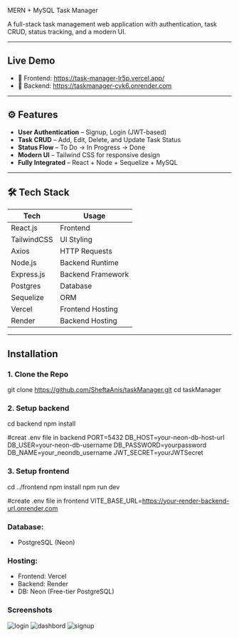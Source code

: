 MERN + MySQL Task Manager

A full-stack task management web application with authentication, task CRUD, status tracking, and a modern UI.

---

##  Live Demo

- 🔗 Frontend: https://task-manager-lr5p.vercel.app/
- 🔗 Backend: https://taskmanager-cvk6.onrender.com

---

## ⚙️ Features

-  **User Authentication** – Signup, Login (JWT-based)
-  **Task CRUD** – Add, Edit, Delete, and Update Task Status
-  **Status Flow** – To Do → In Progress → Done
-  **Modern UI** – Tailwind CSS for responsive design
-  **Fully Integrated** – React + Node + Sequelize + MySQL

---

## 🛠 Tech Stack

| Tech        | Usage                    |
|-------------|---------------------------|
| React.js    | Frontend                  |
| TailwindCSS | UI Styling                |
| Axios       | HTTP Requests             |
| Node.js     | Backend Runtime           |
| Express.js  | Backend Framework         |
| Postgres    | Database                  |
| Sequelize   | ORM                       |
| Vercel      | Frontend Hosting          |
| Render      | Backend Hosting           |

---

## Installation

### 1. Clone the Repo

git clone https://github.com/SheftaAnis/taskManager.git
cd taskManager


### 2. Setup backend
cd backend
npm install

#creat .env file in backend
PORT=5432
DB_HOST=your-neon-db-host-url
DB_USER=your-neon-db-username
DB_PASSWORD=yourpassword
DB_NAME=your_neondb_username
JWT_SECRET=yourJWTSecret



### 3. Setup frontend
cd ../frontend
npm install
npm run dev

#create .env file in frontend
VITE_BASE_URL=https://your-render-backend-url.onrender.com

### Database:
- PostgreSQL (Neon)

### Hosting:
- Frontend: Vercel  
- Backend: Render  
- DB: Neon (Free-tier PostgreSQL)

### Screenshots





![login](https://github.com/user-attachments/assets/916f3724-9c6f-43be-8007-254c68cc7353)
![dashbord](https://github.com/user-attachments/assets/1a5c9139-5c42-4c64-8598-308c35bb50a7)
![signup](https://github.com/user-attachments/assets/b4e16184-8a39-4d9f-bc36-ae0452cb4401)
